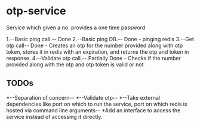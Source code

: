 # otp-service

Service which given a no. provides a one time password

1.--Basic ping call.-- Done
2.--Basic ping DB.-- Done - pinging redis
3.--Get otp call-- Done - Creates an otp for the number provided along with otp token, stores it in redis with an expiration, and returns the otp and token in response.
4.--Validate otp call.-- Partially Done - Checks if the number provided along with the otp and otp token is valid or not

## TODOs

*--Separation of concern--
*--Validate otp--
*--Take external dependencies like port on which to run the service, port on which redis is hosted via command line arguments--
*Add an interface to access the service instead of accessing it directly.
